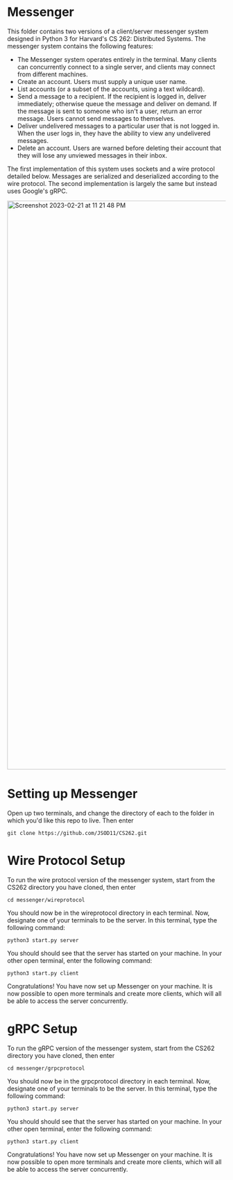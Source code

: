 # Messenger

This folder contains two versions of a client/server messenger system designed in Python 3 for Harvard's CS 262: Distributed Systems. The messenger system contains the following features:


- The Messenger system operates entirely in the terminal. Many clients can concurrently connect to a single server, and clients may connect from different machines.
- Create an account. Users must supply a unique user name.
- List accounts (or a subset of the accounts, using a text wildcard).
- Send a message to a recipient. If the recipient is logged in, deliver immediately; otherwise queue the message and deliver on demand. If the message is sent to someone who isn't a user, return an error message. Users cannot send messages to themselves.
- Deliver undelivered messages to a particular user that is not logged in. When the user logs in, they have the ability to view any undelivered messages.
- Delete an account. Users are warned before deleting their account that they will lose any unviewed messages in their inbox.


The first implementation of this system uses sockets and a wire protocol detailed below. Messages are serialized and deserialized according to the wire protocol. The second implementation is largely the same but instead uses Google's gRPC.


<img width="1311" alt="Screenshot 2023-02-21 at 11 21 48 PM" src="https://user-images.githubusercontent.com/55005116/220521233-453d7fc9-4706-4bf5-a9bf-d4827d048e00.png">

# Setting up Messenger

Open up two terminals, and change the directory of each to the folder in which you'd like this repo to live. Then enter

```
git clone https://github.com/JSOD11/CS262.git
```

# Wire Protocol Setup

To run the wire protocol version of the messenger system, start from the CS262 directory you have cloned, then enter
```
cd messenger/wireprotocol
```
You should now be in the wireprotocol directory in each terminal. Now, designate one of your terminals to be the server. In this terminal, type the following command:
```
python3 start.py server
```
You should should see that the server has started on your machine. In your other open terminal, enter the following command:
```
python3 start.py client
```
Congratulations! You have now set up Messenger on your machine. It is now possible to open more terminals and create more clients, which will all be able to access the server concurrently.

# gRPC Setup

To run the gRPC version of the messenger system, start from the CS262 directory you have cloned, then enter
```
cd messenger/grpcprotocol
```
You should now be in the grpcprotocol directory in each terminal. Now, designate one of your terminals to be the server. In this terminal, type the following command:
```
python3 start.py server
```
You should should see that the server has started on your machine. In your other open terminal, enter the following command:
```
python3 start.py client
```
Congratulations! You have now set up Messenger on your machine. It is now possible to open more terminals and create more clients, which will all be able to access the server concurrently.

